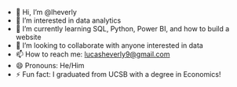 - 👋 Hi, I’m @lheverly
- 👀 I’m interested in data analytics
- 🌱 I’m currently learning SQL, Python, Power BI, and how to build a website
- 💞️ I’m looking to collaborate with anyone interested in data
- 📫 How to reach me: lucasheverly9@gmail.com
- 😄 Pronouns: He/Him
- ⚡ Fun fact: I graduated from UCSB with a degree in Economics!

<!---
lheverly/lheverly is a ✨ special ✨ repository because its `README.md` (this file) appears on your GitHub profile.
You can click the Preview link to take a look at your changes.
--->
